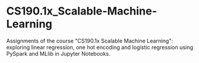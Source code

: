 # CS190.1x_Scalable-Machine-Learning
Assignments of the course "CS190.1x Scalable Machine Learning": exploring linear regression, one hot encoding and logistic regression using PySpark and MLlib in Jupyter Notebooks.
